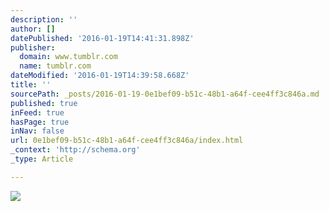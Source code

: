 ```yaml
---
description: ''
author: []
datePublished: '2016-01-19T14:41:31.898Z'
publisher:
  domain: www.tumblr.com
  name: tumblr.com
dateModified: '2016-01-19T14:39:58.668Z'
title: ''
sourcePath: _posts/2016-01-19-0e1bef09-b51c-48b1-a64f-cee4ff3c846a.md
published: true
inFeed: true
hasPage: true
inNav: false
url: 0e1bef09-b51c-48b1-a64f-cee4ff3c846a/index.html
_context: 'http://schema.org'
_type: Article

---
```

![](https://45.media.tumblr.com/e9e2b366d431fc5edcab8f66f3fdc8f1/tumblr_npetzooreC1uo2gc8o1_500.gif)